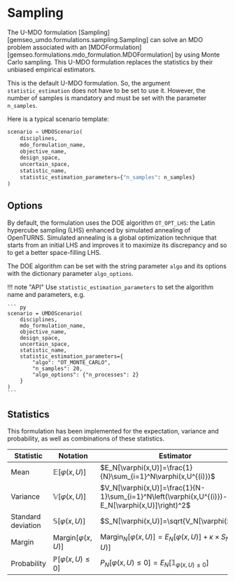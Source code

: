 <!--
 Copyright 2021 IRT Saint Exupéry, https://www.irt-saintexupery.com

 This work is licensed under the Creative Commons Attribution-ShareAlike 4.0
 International License. To view a copy of this license, visit
 http://creativecommons.org/licenses/by-sa/4.0/ or send a letter to Creative
 Commons, PO Box 1866, Mountain View, CA 94042, USA.
-->

# Sampling

The U-MDO formulation [Sampling][gemseo_umdo.formulations.sampling.Sampling]
can solve an MDO problem
associated with an [MDOFormulation][gemseo.formulations.mdo_formulation.MDOFormulation]
by using Monte Carlo sampling.
This U-MDO formulation replaces the statistics
by their unbiased empirical estimators.

This is the default U-MDO formulation.
So, the argument `statistic_estimation` does not have to be set to use it.
However,
the number of samples is mandatory
and must be set with the parameter `n_samples`.

Here is a typical scenario template:

``` py
scenario = UMDOScenario(
    disciplines,
    mdo_formulation_name,
    objective_name,
    design_space,
    uncertain_space,
    statistic_name,
    statistic_estimation_parameters={"n_samples": n_samples}
)
```

## Options

By default,
the formulation uses the DOE algorithm `OT_OPT_LHS`:
the Latin hypercube sampling (LHS)
enhanced by simulated annealing
of OpenTURNS.
Simulated annealing is a global optimization technique that
starts from an initial LHS
and improves it to maximize its discrepancy
and so to get a better space-filling LHS.

The DOE algorithm can be set with the string parameter `algo`
and its options with the dictionary parameter `algo_options`.

!!! note "API"
    Use `statistic_estimation_parameters`
    to set the algorithm name and parameters,
    e.g.

    ``` py
    scenario = UMDOScenario(
        disciplines,
        mdo_formulation_name,
        objective_name,
        design_space,
        uncertain_space,
        statistic_name,
        statistic_estimation_parameters={
            "algo": "OT_MONTE_CARLO",
            "n_samples": 20,
            "algo_options": {"n_processes": 2}
        }
    )
    ```

## Statistics

This formulation has been implemented for the expectation, variance and probability,
as well as combinations of these statistics.

| Statistic          | Notation                         | Estimator                                                                                                                |
|--------------------|----------------------------------|--------------------------------------------------------------------------------------------------------------------------|
| Mean               | $\mathbb{E}[\varphi(x,U)]$       | $E_N[\varphi(x,U)]=\frac{1}{N}\sum_{i=1}^N\varphi(x,U^{(i)})$                                                            |
| Variance           | $\mathbb{V}[\varphi(x,U)]$       | $V_N[\varphi(x,U)]=\frac{1}{N-1}\sum_{i=1}^N\left(\varphi(x,U^{(i)})-E_N[\varphi(x,U)]\right)^2$ |
| Standard deviation | $\mathbb{S}[\varphi(x,U)]$       | $S_N[\varphi(x,U)]=\sqrt{V_N[\varphi(x,U)]}$                                                                |
| Margin             | $\textrm{Margin}[\varphi(x,U)]$  | $\textrm{Margin}_N[\varphi(x,U)]=E_N[\varphi(x,U)]+\kappa\times S_N[\varphi(x,U)]$                                       |
| Probability        | $\mathbb{P}[\varphi(x,U)\leq 0]$ | $P_N[\varphi(x,U)\leq 0]=E_N[\mathbb{1}_{\varphi(x,U)\leq 0}]$                                                           |
